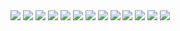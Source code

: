 <img src=ai_physics_painting.avif>
<img src=big_shark.avif>
<img src=deep_conversation.avif>
<img src=dolphin_headrest.avif>
<img src=marketplace_man.avif>
<img src=mcgregor_painting.avif>
<img src=mus_man.avif>
<img src=panasonic_dolphin.avif>
<img src=pen2book.avif>
<img src=skel1.avif>
<img src=skel2.avif>
<img src=symbolics_dolphin.avif>
<img src=view.avif>
